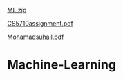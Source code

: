 [ML.zip](https://github.com/Suhail700745813/Machine-Learning/files/10501296/ML.zip)

[CS5710assignment.pdf](https://github.com/Suhail700745813/Machine-Learning/files/10501300/CS5710assignment.pdf)

[Mohamadsuhail.pdf](https://github.com/Suhail700745813/Machine-Learning/files/10501301/Mohamadsuhail.pdf)
# Machine-Learning
